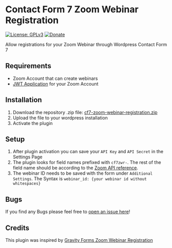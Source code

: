 # Contact Form 7 Zoom Webinar Registration

[![License: GPLv3](https://img.shields.io/badge/License-GPLv3-blue.svg)](https://www.gnu.org/licenses/gpl-3.0)
[![Donate](https://img.shields.io/badge/Donate-PayPal-green.svg)](https://www.paypal.me/ualgan)

Allow registrations for your Zoom Webinar through Wordpress Contact Form 7

## Requirements

- Zoom Account that can create webinars
- [JWT Application](https://marketplace.zoom.us/develop/create) for your Zoom Account

## Installation

1. Download the repository .zip file: [cf7-zoom-webinar-registration.zip](#)
2. Upload the file to your wordpress installation
3. Activate the plugin

## Setup

1. After plugin activation you can save your `API Key` and `API Secret` in the Settings Page
2. The plugin looks for field names prefixed with `cf7zwr-`. The rest of the field name should be according to the [Zoom API reference](https://marketplace.zoom.us/docs/api-reference/zoom-api/webinars/webinarregistrantcreate).
3. The webinar ID needs to be saved with the form under `Additional Settings`. The Syntax is `webinar_id: {your webinar id without whitespaces}`

## Bugs

If you find any Bugs please feel free to [open an issue here](https://github.com/usame-algan/cf7-zoom-webinar-registration/issues)!

## Credits

This plugin was inspired by [Gravity Forms Zoom Webinar Registration](https://github.com/michaelbourne/gravity-forms-zoom-webinar-registration)